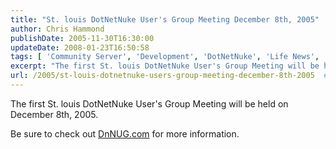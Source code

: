 ```yaml
---
title: "St. louis DotNetNuke User's Group Meeting December 8th, 2005"
author: Chris Hammond
publishDate: 2005-11-30T16:30:00
updateDate: 2008-01-23T16:50:58
tags: [ 'Community Server', 'Development', 'DotNetNuke', 'Life News', 'SEO', 'Site News', 'Technology' ]
excerpt: "The first St. louis DotNetNuke User's Group Meeting will be held on December 8th, 2005. Be sure to check out DnNUG.com for more..."
url: /2005/st-louis-dotnetnuke-users-group-meeting-december-8th-2005  # Use the generated URL with year
---
```

<P>The first St. louis DotNetNuke User's Group Meeting will be held on December 8th, 2005.</P> <P>Be sure to check out <A href="https://www.dnnug.com/">DnNUG.com</A> for more information.</P>

